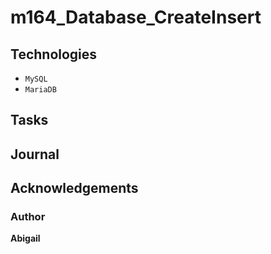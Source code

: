 # m164_Database_CreateInsert

## Technologies  
- ``MySQL``
- ``MariaDB``
  
## Tasks

## Journal

## Acknowledgements  
### Author

**Abigail**  
